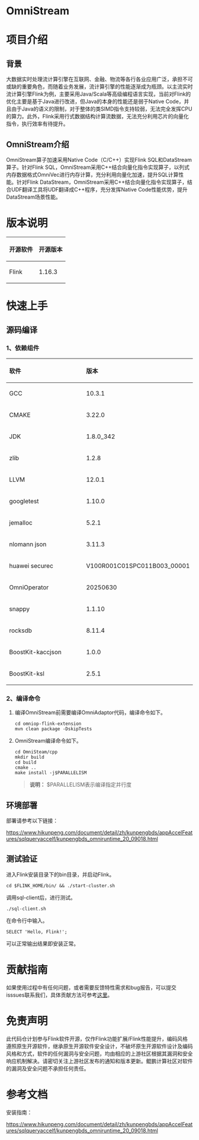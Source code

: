 # OmniStream

# 项目介绍

## 背景

大数据实时处理流计算引擎在互联网、金融、物流等各行各业应用广泛，承担不可或缺的重要角色，而随着业务发展，流计算引擎的性能逐渐成为瓶颈。以主流实时流计算引擎Flink为例，主要采用Java/Scala等高级编程语言实现，当前对Flink的优化主要是基于Java进行改进，但Java的本身的性能还是弱于Native Code，并且由于Java的语义的限制，对于整体的类SIMD指令支持较弱，无法完全发挥CPU的算力。此外，Flink采用行式数据结构计算流数据，无法充分利用芯片的向量化指令，执行效率有待提升。

## OmniStream介绍

OmniStream算子加速采用Native Code（C/C++）实现Flink SQL和DataStream算子。针对Flink SQL，OmniStream采用C++结合向量化指令实现算子，以列式内存数据格式OmniVec进行内存计算，充分利用向量化加速，提升SQL计算性能。针对Flink DataStream，OmniStream采用C++结合向量化指令实现算子，结合UDF翻译工具将UDF翻译成C++程序，充分发挥Native Code性能优势，提升DataStream场景性能。

# 版本说明

<a name="table237422676"></a>
<table><thead align="left"><tr id="row19375821672"><th class="cellrowborder" valign="top" width="50%" id="mcps1.1.3.1.1"><p id="p63757220711"><a name="p63757220711"></a><a name="p63757220711"></a>开源软件</p>
</th>
<th class="cellrowborder" valign="top" width="50%" id="mcps1.1.3.1.2"><p id="p1037519217711"><a name="p1037519217711"></a><a name="p1037519217711"></a>开源版本</p>
</th>
</tr>
</thead>
<tbody><tr id="row5375192475"><td class="cellrowborder" valign="top" width="50%" headers="mcps1.1.3.1.1 "><p id="p937511219712"><a name="p937511219712"></a><a name="p937511219712"></a>Flink</p>
</td>
<td class="cellrowborder" valign="top" width="50%" headers="mcps1.1.3.1.2 "><p id="p1375426711"><a name="p1375426711"></a><a name="p1375426711"></a>1.16.3</p>
</td>
</tr>
</tbody>
</table>


# 快速上手

## 源码编译

### 1、依赖组件

<a name="table12473143919118"></a>
<table><thead align="left"><tr id="row154733396114"><th class="cellrowborder" valign="top" width="50%" id="mcps1.1.3.1.1"><p id="p5473143971116"><a name="p5473143971116"></a><a name="p5473143971116"></a>软件</p>
</th>
<th class="cellrowborder" valign="top" width="50%" id="mcps1.1.3.1.2"><p id="p1947393921119"><a name="p1947393921119"></a><a name="p1947393921119"></a>版本</p>
</th>
</tr>
</thead>
<tbody><tr id="row547315397112"><td class="cellrowborder" valign="top" width="50%" headers="mcps1.1.3.1.1 "><p id="p11473139161116"><a name="p11473139161116"></a><a name="p11473139161116"></a>GCC</p>
</td>
<td class="cellrowborder" valign="top" width="50%" headers="mcps1.1.3.1.2 "><p id="p1447333916113"><a name="p1447333916113"></a><a name="p1447333916113"></a>10.3.1</p>
</td>
</tr>
<tr id="row19473939121120"><td class="cellrowborder" valign="top" width="50%" headers="mcps1.1.3.1.1 "><p id="p847363915116"><a name="p847363915116"></a><a name="p847363915116"></a>CMAKE</p>
</td>
<td class="cellrowborder" valign="top" width="50%" headers="mcps1.1.3.1.2 "><p id="p15473239131119"><a name="p15473239131119"></a><a name="p15473239131119"></a>3.22.0</p>
</td>
</tr>
<tr id="row9474193915114"><td class="cellrowborder" valign="top" width="50%" headers="mcps1.1.3.1.1 "><p id="p1247463911110"><a name="p1247463911110"></a><a name="p1247463911110"></a>JDK</p>
</td>
<td class="cellrowborder" valign="top" width="50%" headers="mcps1.1.3.1.2 "><p id="p1347433931113"><a name="p1347433931113"></a><a name="p1347433931113"></a>1.8.0_342</p>
</td>
</tr>
<tr id="row647473913118"><td class="cellrowborder" valign="top" width="50%" headers="mcps1.1.3.1.1 "><p id="p3474153914116"><a name="p3474153914116"></a><a name="p3474153914116"></a>zlib</p>
</td>
<td class="cellrowborder" valign="top" width="50%" headers="mcps1.1.3.1.2 "><p id="p2474143961111"><a name="p2474143961111"></a><a name="p2474143961111"></a>1.2.8</p>
</td>
</tr>
<tr id="row12474183911120"><td class="cellrowborder" valign="top" width="50%" headers="mcps1.1.3.1.1 "><p id="p19474173917114"><a name="p19474173917114"></a><a name="p19474173917114"></a>LLVM</p>
</td>
<td class="cellrowborder" valign="top" width="50%" headers="mcps1.1.3.1.2 "><p id="p9474143931119"><a name="p9474143931119"></a><a name="p9474143931119"></a>12.0.1</p>
</td>
</tr>
<tr id="row114741039161113"><td class="cellrowborder" valign="top" width="50%" headers="mcps1.1.3.1.1 "><p id="p447410393119"><a name="p447410393119"></a><a name="p447410393119"></a>googletest</p>
</td>
<td class="cellrowborder" valign="top" width="50%" headers="mcps1.1.3.1.2 "><p id="p447433981120"><a name="p447433981120"></a><a name="p447433981120"></a>1.10.0</p>
</td>
</tr>
<tr id="row17474173911111"><td class="cellrowborder" valign="top" width="50%" headers="mcps1.1.3.1.1 "><p id="p104741239191112"><a name="p104741239191112"></a><a name="p104741239191112"></a>jemalloc</p>
</td>
<td class="cellrowborder" valign="top" width="50%" headers="mcps1.1.3.1.2 "><p id="p18474183919116"><a name="p18474183919116"></a><a name="p18474183919116"></a>5.2.1</p>
</td>
</tr>
<tr id="row1474163919111"><td class="cellrowborder" valign="top" width="50%" headers="mcps1.1.3.1.1 "><p id="p8474039101118"><a name="p8474039101118"></a><a name="p8474039101118"></a>nlomann json</p>
</td>
<td class="cellrowborder" valign="top" width="50%" headers="mcps1.1.3.1.2 "><p id="p3474739121110"><a name="p3474739121110"></a><a name="p3474739121110"></a>3.11.3</p>
</td>
</tr>
<tr id="row4474639131117"><td class="cellrowborder" valign="top" width="50%" headers="mcps1.1.3.1.1 "><p id="p647453931110"><a name="p647453931110"></a><a name="p647453931110"></a>huawei securec</p>
</td>
<td class="cellrowborder" valign="top" width="50%" headers="mcps1.1.3.1.2 "><p id="p147415395116"><a name="p147415395116"></a><a name="p147415395116"></a>V100R001C01SPC011B003_00001</p>
</td>
</tr>
<tr id="row124741539151110"><td class="cellrowborder" valign="top" width="50%" headers="mcps1.1.3.1.1 "><p id="p9474153919114"><a name="p9474153919114"></a><a name="p9474153919114"></a>OmniOperator</p>
</td>
<td class="cellrowborder" valign="top" width="50%" headers="mcps1.1.3.1.2 "><p id="p18474113921117"><a name="p18474113921117"></a><a name="p18474113921117"></a>20250630</p>
</td>
</tr>
<tr id="row547413394112"><td class="cellrowborder" valign="top" width="50%" headers="mcps1.1.3.1.1 "><p id="p16474203916115"><a name="p16474203916115"></a><a name="p16474203916115"></a>snappy</p>
</td>
<td class="cellrowborder" valign="top" width="50%" headers="mcps1.1.3.1.2 "><p id="p1747443961114"><a name="p1747443961114"></a><a name="p1747443961114"></a>1.1.10</p>
</td>
</tr>
<tr id="row3474139111116"><td class="cellrowborder" valign="top" width="50%" headers="mcps1.1.3.1.1 "><p id="p94749399115"><a name="p94749399115"></a><a name="p94749399115"></a>rocksdb</p>
</td>
<td class="cellrowborder" valign="top" width="50%" headers="mcps1.1.3.1.2 "><p id="p174741339121113"><a name="p174741339121113"></a><a name="p174741339121113"></a>8.11.4</p>
</td>
</tr>
<tr id="row154740392119"><td class="cellrowborder" valign="top" width="50%" headers="mcps1.1.3.1.1 "><p id="p104741439191118"><a name="p104741439191118"></a><a name="p104741439191118"></a>BoostKit-kaccjson</p>
</td>
<td class="cellrowborder" valign="top" width="50%" headers="mcps1.1.3.1.2 "><p id="p1147423916119"><a name="p1147423916119"></a><a name="p1147423916119"></a>1.0.0</p>
</td>
</tr>
<tr id="row1147418391119"><td class="cellrowborder" valign="top" width="50%" headers="mcps1.1.3.1.1 "><p id="p847513911117"><a name="p847513911117"></a><a name="p847513911117"></a>BoostKit-ksl</p>
</td>
<td class="cellrowborder" valign="top" width="50%" headers="mcps1.1.3.1.2 "><p id="p64751439141116"><a name="p64751439141116"></a><a name="p64751439141116"></a>2.5.1</p>
</td>
</tr>
</tbody>
</table>

### 2、编译命令

1.  编译OmniStream前需要编译OmniAdaptor代码，编译命令如下。

    ```
    cd omniop-flink-extension
    mvn clean package -DskipTests
    ```

2.  OmniStream编译命令如下。

    ```
    cd OmniSteam/cpp
    mkdir build
    cd build
    cmake ..
    make install -j$PARALLELISM
    ```

    >**说明：** 
    >$PARALLELISM表示编译指定并行度

## 环境部署

部署请参考以下链接：

https://www.hikunpeng.com/document/detail/zh/kunpengbds/appAccelFeatures/sqlqueryaccelf/kunpengbds_omniruntime_20_09018.html

## 测试验证

进入Flink安装目录下的bin目录，并启动Flink。

```
cd $FLINK_HOME/bin/ && ./start-cluster.sh
```

调用sql-client后，进行测试。

```
./sql-client.sh
```

在命令行中输入。

```
SELECT 'Hello, Flink!';
```

可以正常输出结果即安装正常。

# 贡献指南

如果使用过程中有任何问题，或者需要反馈特性需求和bug报告，可以提交isssues联系我们，具体贡献方法可参考[这里](https://gitcode.com/boostkit/community/blob/master/docs/contributor/contributing.md)。

# 免责声明

此代码仓计划参与Flink软件开源，仅作Flink功能扩展/Flink性能提升，编码风格遵照原生开源软件，继承原生开源软件安全设计，不破坏原生开源软件设计及编码风格和方式，软件的任何漏洞与安全问题，均由相应的上游社区根据其漏洞和安全响应机制解决。请密切关注上游社区发布的通知和版本更新。鲲鹏计算社区对软件的漏洞及安全问题不承担任何责任。

# 参考文档

安装指南：

https://www.hikunpeng.com/document/detail/zh/kunpengbds/appAccelFeatures/sqlqueryaccelf/kunpengbds_omniruntime_20_09018.html

